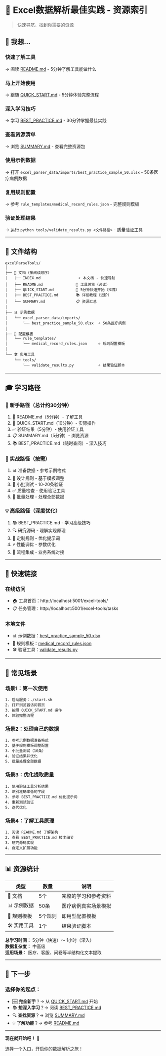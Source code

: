 # 📑 Excel数据解析最佳实践 - 资源索引

> 快速导航，找到你需要的资源

## 🎯 我想...

### 快速了解工具
→ 阅读 [README.md](README.md) - 5分钟了解工具能做什么

### 马上开始使用
→ 跟随 [QUICK_START.md](QUICK_START.md) - 5分钟体验完整流程

### 深入学习技巧
→ 学习 [BEST_PRACTICE.md](BEST_PRACTICE.md) - 30分钟掌握最佳实践

### 查看资源清单
→ 浏览 [SUMMARY.md](SUMMARY.md) - 查看完整资源包

### 使用示例数据
→ 打开 `excel_parser_data/imports/best_practice_sample_50.xlsx` - 50条医疗病例数据

### 复用规则配置
→ 参考 `rule_templates/medical_record_rules.json` - 完整规则模板

### 验证处理结果
→ 运行 `python tools/validate_results.py <文件路径>` - 质量验证工具

---

## 📂 文件结构

```
excelParseTools/
│
├── 📖 文档（按阅读顺序）
│   ├── INDEX.md                 ⭐ 本文档 - 快速导航
│   ├── README.md               📘 工具总览（必读）
│   ├── QUICK_START.md          🚀 5分钟快速开始（推荐）
│   ├── BEST_PRACTICE.md        📚 详细教程（进阶）
│   └── SUMMARY.md              📋 资源汇总
│
├── 📊 示例数据
│   └── excel_parser_data/imports/
│       └── best_practice_sample_50.xlsx  ⭐ 50条医疗病例
│
├── 🎯 配置模板
│   └── rule_templates/
│       └── medical_record_rules.json     ⭐ 规则配置模板
│
└── 🛠️ 实用工具
    └── tools/
        └── validate_results.py           ⭐ 结果验证脚本
```

---

## 🎓 学习路径

### 👶 新手路径（总计约30分钟）
1. 📘 README.md（5分钟）- 了解工具
2. 🚀 QUICK_START.md（10分钟）- 实际操作
3. ✅ 验证结果（5分钟）- 使用验证工具
4. 📋 SUMMARY.md（5分钟）- 浏览资源
5. 📚 BEST_PRACTICE.md（随时查阅）- 深入技巧

### 🎯 实战路径（按需）
1. 📊 准备数据 - 参考示例格式
2. 🎯 设计规则 - 基于模板调整
3. 🧪 小批测试 - 10-20条验证
4. ✅ 质量检查 - 使用验证工具
5. 🚀 批量处理 - 处理全部数据

### 💡 高级路径（深度优化）
1. 📚 BEST_PRACTICE.md - 学习高级技巧
2. 🔍 研究源码 - 理解实现原理
3. 🎨 定制规则 - 优化提示词
4. ⚡ 性能调优 - 参数优化
5. 🔄 流程集成 - 业务系统对接

---

## 🔗 快速链接

### 在线访问
- 🏠 工具首页：http://localhost:5001/excel-tools/
- 📋 任务管理：http://localhost:5001/excel-tools/tasks

### 本地文件
- 📊 示例数据：[best_practice_sample_50.xlsx](excel_parser_data/imports/best_practice_sample_50.xlsx)
- 🎯 规则模板：[medical_record_rules.json](rule_templates/medical_record_rules.json)
- 🛠️ 验证工具：[validate_results.py](tools/validate_results.py)

---

## 💬 常见场景

### 场景1：第一次使用
```
1. 启动服务：./start.sh
2. 打开浏览器访问首页
3. 按照 QUICK_START.md 操作
4. 体验完整流程
```

### 场景2：处理自己的数据
```
1. 参考示例数据准备格式
2. 基于规则模板调整配置
3. 小批量测试（10条）
4. 验证结果并优化
5. 批量处理全部数据
```

### 场景3：优化提取质量
```
1. 使用验证工具分析结果
2. 识别准确率低的字段
3. 参考 BEST_PRACTICE.md 优化提示词
4. 重新测试验证
5. 迭代优化
```

### 场景4：了解工具原理
```
1. 阅读 README.md 了解架构
2. 查看 BEST_PRACTICE.md 技术细节
3. 研究源码实现
4. 自定义扩展功能
```

---

## 📊 资源统计

| 类型 | 数量 | 说明 |
|-----|------|------|
| 📖 文档 | 5个 | 完整的学习和参考资料 |
| 📊 示例数据 | 50条 | 医疗病例真实场景模拟 |
| 🎯 规则模板 | 5个规则 | 即用型配置模板 |
| 🛠️ 实用工具 | 1个 | 结果验证脚本 |

**总学习时间：** 5分钟（快速）～ 1小时（深入）  
**数据复杂度：** 中高级  
**适用场景：** 医疗、客服、问卷等半结构化文本提取

---

## 🎯 下一步

### 选择你的起点：

- 🆕 **完全新手**？→ 从 [QUICK_START.md](QUICK_START.md) 开始
- 📚 **想深入学习**？→ 阅读 [BEST_PRACTICE.md](BEST_PRACTICE.md)
- 🔍 **查找资源**？→ 浏览 [SUMMARY.md](SUMMARY.md)
- 💡 **了解功能**？→ 参考 [README.md](README.md)

---

**现在就开始吧！** 🚀

选择一个入口，开启你的数据解析之旅！

